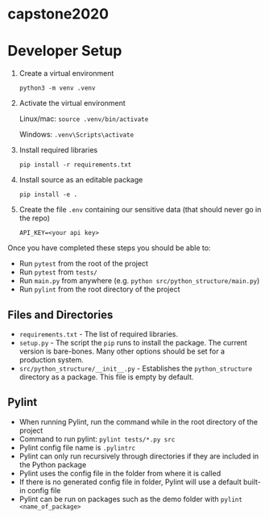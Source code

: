 # capstone2020
# Developer Setup

1. Create a virtual environment

    `python3 -m venv .venv`

2. Activate the virtual environment

    Linux/mac: `source .venv/bin/activate`
    
    Windows: `.venv\Scripts\activate`

3. Install required libraries

    `pip install -r requirements.txt`

4. Install source as an editable package

    `pip install -e .`

5. Create the file `.env` containing our sensitive data (that should never go in the repo)

	 `API_KEY=<your api key>`
	 
Once you have completed these steps you should be able to:

* Run `pytest` from the root of the project
* Run `pytest` from `tests/`
* Run `main.py` from anywhere (e.g. `python src/python_structure/main.py`)
* Run `pylint` from the root directory of the project


## Files and Directories

* `requirements.txt` - The list of required libraries.  
* `setup.py` - The script the `pip` runs to install the package.  The current version is bare-bones.  Many
   other options should be set for a production system.
* `src/python_structure/__init__.py` - Establishes the `python_structure` directory as a package. This file is empty
   by default.


## Pylint

* When running Pylint, run the command while in the root directory of the project
* Command to run pylint: `pylint tests/*.py src`
* Pylint config file name is `.pylintrc`
* Pylint can only run recursively through directories if they are included in the Python package
* Pylint uses the config file in the folder from where it is called
* If there is no generated config file in folder, Pylint will use a default built-in config file
* Pylint can be run on packages such as the demo folder with `pylint <name_of_package>`
